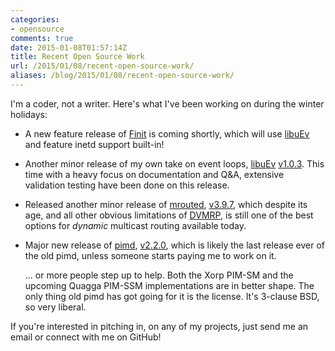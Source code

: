 ```yaml
---
categories:
- opensource
comments: true
date: 2015-01-08T01:57:14Z
title: Recent Open Source Work
url: /2015/01/08/recent-open-source-work/
aliases: /blog/2015/01/08/recent-open-source-work/
---
```


I'm a coder, not a writer.  Here's what I've been working on during the
winter holidays:

* A new feature release of [Finit](/finit.html) is coming shortly, which
  will use [libuEv](https://github.com/troglobit/libuev) and feature
  inetd support built-in!
* Another minor release of my own take on event loops,
  [libuEv](https://github.com/troglobit/libuev)
  [v1.0.3](https://github.com/troglobit/libuev/releases/tag/v1.0.3).
  This time with a heavy focus on documentation and Q&A, extensive
  validation testing have been done on this release.
* Released another minor release of [mrouted](/mrouted.html),
  [v3.9.7](https://github.com/troglobit/mrouted/releases/tag/3.9.7),
  which despite its age, and all other obvious limitations of
  [DVMRP](http://en.wikipedia.org/wiki/Distance_Vector_Multicast_Routing_Protocol),
  is still one of the best options for *dynamic* multicast routing
  available today.
* Major new release of [pimd](/pimd.html),
  [v2.2.0](https://github.com/troglobit/pimd/releases/tag/2.2.0), which
  is likely the last release ever of the old pimd, unless someone starts
  paying me to work on it.

  ... or more people step up to help.  Both the Xorp PIM-SM and the
  upcoming Quagga PIM-SSM implementations are in better shape.  The only
  thing old pimd has got going for it is the license.  It's 3-clause
  BSD, so very liberal.

If you're interested in pitching in, on any of my projects, just send me
an email or connect with me on GitHub!

